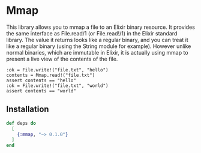 # Mmap

This library allows you to mmap a file to an Elixir binary resource. It
provides the same interface as File.read/1 (or File.read!/1) in the Elixir
standard library. The value it returns looks like a regular binary, and you
can treat it like a regular binary (using the String module for example).
However unlike normal binaries, which are immutable in Elixir, it is actually
using mmap to present a live view of the contents of the file.

    :ok = File.write!("file.txt", "hello")
    contents = Mmap.read!("file.txt")
    assert contents == "hello"
    :ok = File.write!("file.txt", "world")
    assert contents == "world"

## Installation

```elixir
def deps do
  [
    {:mmap, "~> 0.1.0"}
  ]
end
```
